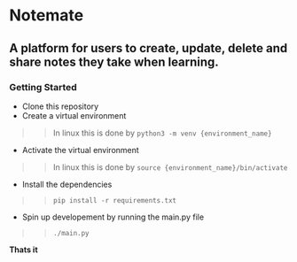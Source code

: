# Notemate
## A platform for users to create, update, delete and share notes they take when learning.

### Getting Started

- Clone this repository
- Create a virtual environment
>> In linux this is done by `python3 -m venv {environment_name}`

- Activate the virtual environment
>> In linux this is done by `source {environment_name}/bin/activate`

- Install the dependencies
>> `pip install -r requirements.txt`

- Spin up developement by running the main.py file
>> `./main.py`

**Thats it**